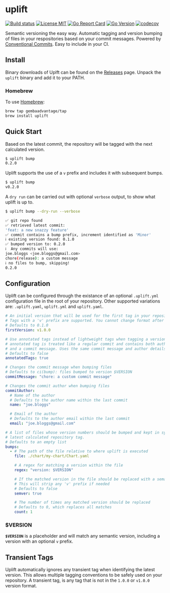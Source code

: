 # uplift

[![Build status](https://img.shields.io/github/workflow/status/gembaadvantage/uplift/ci?style=flat-square&logo=go)](https://github.com/gembaadvantage/uplift/actions?workflow=ci)
[![License MIT](https://img.shields.io/badge/license-MIT-blue.svg?style=flat-square)](/LICENSE)
[![Go Report Card](https://goreportcard.com/badge/github.com/gembaadvantage/uplift?style=flat-square)](https://goreportcard.com/report/github.com/gembaadvantage/uplift)
[![Go Version](https://img.shields.io/github/go-mod/go-version/gembaadvantage/uplift.svg?style=flat-square)](go.mod)
[![codecov](https://codecov.io/gh/gembaadvantage/uplift/branch/main/graph/badge.svg)](https://codecov.io/gh/gembaadvantage/uplift)

Semantic versioning the easy way. Automatic tagging and version bumping of files in your respositories based on your commit messages. Powered by [Conventional Commits](https://www.conventionalcommits.org/en/v1.0.0/). Easy to include in your CI.

## Install

Binary downloads of Uplft can be found on the [Releases](https://github.com/gembaadvantage/uplift/releases) page. Unpack the `uplift` binary and add it to your PATH.

### Homebrew

To use [Homebrew](https://brew.sh/):

```sh
brew tap gembaadvantage/tap
brew install uplift
```

## Quick Start

Based on the latest commit, the repository will be tagged with the next calculated version.

```sh
$ uplift bump
0.2.0
```

Uplift supports the use of a `v` prefix and includes it with subsequent bumps.

```sh
$ uplift bump
v0.2.0
```

A `dry run` can be carried out with optional `verbose` output, to show what uplift is up to.

```sh
$ uplift bump --dry-run --verbose

✅ git repo found
✅ retrieved latest commit:
'feat: a new snazzy feature'
✅ commit contains a bump prefix, increment identified as 'Minor'
ℹ️ existing version found: 0.1.0
✅ bumped version to: 0.2.0
ℹ️  Any commits will use:
joe.bloggs <joe.bloggs@gmail.com>
chore(release): a custom message
ℹ️ no files to bump, skipping!
0.2.0
```

## Configuration

Uplift can be configured through the existance of an optional `.uplift.yml` configuration file in the root of your repository. Other supported variations are: `.uplift.yaml`, `uplift.yml` and `uplift.yaml`.

```yaml
# An initial version that will be used for the first tag in your repository.
# Tags with a 'v' prefix are supported. You cannot change format after the first tag
# Defaults to 0.1.0
firstVersion: v1.0.0

# Use annotated tags instead of lightweight tags when tagging a version bump. An
# annotated tag is treated like a regular commit and contains both author details
# and a commit message. Uses the same commit message and author details provided
# Defaults to false
annotatedTags: true

# Changes the commit message when bumping files
# Defaults to ci(bump): files bumped to version $VERSION
commitMessage: "chore: a custom commit message"

# Changes the commit author when bumping files
commitAuthor:
  # Name of the author
  # Defaults to the author name within the last commit
  name: "joe.bloggs"

  # Email of the author
  # Defaults to the author email within the last commit
  email: "joe.bloggs@gmail.com"

# A list of files whose version numbers should be bumped and kept in sync with the
# latest calculated repository tag.
# Defaults to an empty list
bumps:
  - # The path of the file relative to where uplift is executed
    file: ./chart/my-chart/Chart.yaml

    # A regex for matching a version within the file
    regex: "version: $VERSION"

    # If the matched version in the file should be replaced with a semantic version.
    # This will strip any 'v' prefix if needed
    # Defaults to false
    semver: true

    # The number of times any matched version should be replaced
    # Defaults to 0, which replaces all matches
    count: 1
```

### $VERSION

**`$VERSION`** is a placeholder and will match any semantic version, including a version with an optional `v` prefix.

## Transient Tags

Uplift automatically ignores any transient tag when identifying the latest version. This allows multiple tagging conventions to be safely used on your repository. A transient tag, is any tag that is not in the `1.0.0` or `v1.0.0` version format.
